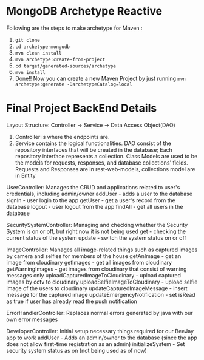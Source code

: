 # MongoDB Archetype Reactive
Following are the steps to make archetype for Maven : 
1. <code>git clone</code>
2. <code>cd archetype-mongodb</code>
3. <code>mvn clean install</code>
4. <code>mvn archetype:create-from-project</code>
5. <code>cd target/generated-sources/archetype</code>
6. <code>mvn install</code>
7. Done!!
Now you can create a new Maven Project by just running <code>mvn archetype:generate -DarchetypeCatalog=local</code>


# Final Project BackEnd Details

Layout Structure: Controller -> Service -> Data Access Object(DAO)
1. Controller is where the endpoints are.
2. Service contains the logical functionalities.
  DAO consist of the repository interfaces that will be created in the database; Each repository interface represents a collection.
  Class Models are used to be the models for requests, responses, and database collections' fields.
  Requests and Responses are in rest-web-models, collections model are in Entity

UserController: Manages the CRUD and applications related to user's credentials, including admin/owner
  addUser - adds a user to the database
  signIn - user login to the app
  getUser - get a user's record from the database
  logout - user logout from the app
  findAll - get all users in the database
  
SecuritySystemController: Managing and checking whether the Security System is on or off, but right now it is not being used
  get - checking the current status of the system
  update - switch the system status on or off
  
ImageController: Manages all image-related things such as captured images by camera and selfies for members of the house
  getAnImage - get an image from cloudinary
  getImages - get all images from cloudinary
  getWarningImages - get images from cloudinary that consist of warning messages only
  uploadCapturedImageToCloudinary - upload captured images by cctv to cloudinary
  uploadSelfieImageToCloudinary - upload selfie image of the users to cloudinary
  updateCapturedImageMessage - insert message for the captured image
  updateEmergencyNotification - set isRead as true if user has already read the push notification
  
ErrorHandlerController: Replaces normal errors generated by java with our own error messages
  
DeveloperController: Initial setup necessary things required for our BeeJay app to work
  addUser - Adds an admin/owner to the database (since the app does not allow first-time registration as an admin)
  initializeSystem - Set security system status as on (not being used as of now)
